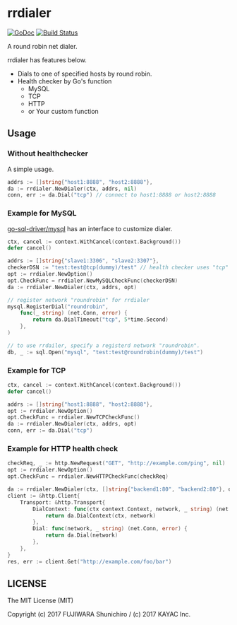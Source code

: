 # rrdialer

[![GoDoc](https://godoc.org/github.com/fujiwara/rrdialer?status.svg)](http://godoc.org/github.com/fujiwara/rrdialer)
[![Build Status](https://travis-ci.org/fujiwara/rrdialer.svg?branch=master)](https://travis-ci.org/fujiwara/rrdialer)

A round robin net dialer.

rrdialer has features below.

- Dials to one of specified hosts by round robin.
- Health checker by Go's function
  - MySQL
  - TCP
  - HTTP
  - or Your custom function

## Usage

### Without healthchecker

A simple usage.

```go
addrs := []string{"host1:8888", "host2:8888"},
da := rrdialer.NewDialer(ctx, addrs, nil)
conn, err := da.Dial("tcp") // connect to host1:8888 or host2:8888
```

### Example for MySQL

[go-sql-driver/mysql](https://godoc.org/github.com/go-sql-driver/mysql) has an interface to customize dialer.

```go
ctx, cancel := context.WithCancel(context.Background())
defer cancel()

addrs := []string{"slave1:3306", "slave2:3307"},
checkerDSN := "test:test@tcp(dummy)/test" // health checker uses "tcp" as usual
opt := rrdialer.NewOption()
opt.CheckFunc = rrdialer.NewMySQLCheckFunc(checkerDSN)
da := rrdialer.NewDialer(ctx, addrs, opt)

// register network "roundrobin" for rrdialer
mysql.RegisterDial("roundrobin",
	func(_ string) (net.Conn, error) {
		return da.DialTimeout("tcp", 5*time.Second)
	},
)

// to use rrdailer, specify a registerd network "roundrobin".
db, _ := sql.Open("mysql", "test:test@roundrobin(dummy)/test")
```

### Example for TCP

```go
ctx, cancel := context.WithCancel(context.Background())
defer cancel()

addrs := []string{"host1:8888", "host2:8888"},
opt := rrdialer.NewOption()
opt.CheckFunc = rrdialer.NewTCPCheckFunc()
da := rrdialer.NewDialer(ctx, addrs, opt)
conn, err := da.Dial("tcp")
```

### Example for HTTP health check

```go
checkReq, _ := http.NewRequest("GET", "http://example.com/ping", nil)
opt := rrdialer.NewOption()
opt.CheckFunc = rrdialer.NewHTTPCheckFunc(checkReq)

da := rrdialer.NewDialer(ctx, []string{"backend1:80", "backend2:80"}, opt)
client := &http.Client{
	Transport: &http.Transport{
		DialContext: func(ctx context.Context, network, _ string) (net.Conn, error) {
			return da.DialContext(ctx, network)
		},
		Dial: func(network, _ string) (net.Conn, error) {
			return da.Dial(network)
		},
	},
}
res, err := client.Get("http://example.com/foo/bar")
```

## LICENSE

The MIT License (MIT)

Copyright (c) 2017 FUJIWARA Shunichiro / (c) 2017 KAYAC Inc.
